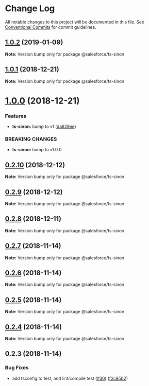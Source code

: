 # Change Log

All notable changes to this project will be documented in this file.
See [Conventional Commits](https://conventionalcommits.org) for commit guidelines.

## [1.0.2](https://github.com/forcedotcom/sfdx-dev-packages/compare/@salesforce/ts-sinon@1.0.1...@salesforce/ts-sinon@1.0.2) (2019-01-09)

**Note:** Version bump only for package @salesforce/ts-sinon





## [1.0.1](https://github.com/forcedotcom/sfdx-dev-packages/compare/@salesforce/ts-sinon@1.0.0...@salesforce/ts-sinon@1.0.1) (2018-12-21)

**Note:** Version bump only for package @salesforce/ts-sinon





# [1.0.0](https://github.com/forcedotcom/sfdx-dev-packages/compare/@salesforce/ts-sinon@0.2.10...@salesforce/ts-sinon@1.0.0) (2018-12-21)


### Features

* **ts-sinon:** bump to v1 ([da829ee](https://github.com/forcedotcom/sfdx-dev-packages/commit/da829ee))


### BREAKING CHANGES

* **ts-sinon:** bump to v1.0.0





## [0.2.10](https://github.com/forcedotcom/sfdx-dev-packages/compare/@salesforce/ts-sinon@0.2.9...@salesforce/ts-sinon@0.2.10) (2018-12-12)

**Note:** Version bump only for package @salesforce/ts-sinon





## [0.2.9](https://github.com/forcedotcom/sfdx-dev-packages/compare/@salesforce/ts-sinon@0.2.8...@salesforce/ts-sinon@0.2.9) (2018-12-12)

**Note:** Version bump only for package @salesforce/ts-sinon





## [0.2.8](https://github.com/forcedotcom/sfdx-dev-packages/compare/@salesforce/ts-sinon@0.2.7...@salesforce/ts-sinon@0.2.8) (2018-12-11)

**Note:** Version bump only for package @salesforce/ts-sinon





## [0.2.7](https://github.com/forcedotcom/sfdx-dev-packages/compare/@salesforce/ts-sinon@0.2.6...@salesforce/ts-sinon@0.2.7) (2018-11-14)

**Note:** Version bump only for package @salesforce/ts-sinon





## [0.2.6](https://github.com/forcedotcom/sfdx-dev-packages/compare/@salesforce/ts-sinon@0.2.5...@salesforce/ts-sinon@0.2.6) (2018-11-14)

**Note:** Version bump only for package @salesforce/ts-sinon





## [0.2.5](https://github.com/forcedotcom/sfdx-dev-packages/compare/@salesforce/ts-sinon@0.2.4...@salesforce/ts-sinon@0.2.5) (2018-11-14)

**Note:** Version bump only for package @salesforce/ts-sinon





## [0.2.4](https://github.com/forcedotcom/sfdx-dev-packages/compare/@salesforce/ts-sinon@0.2.3...@salesforce/ts-sinon@0.2.4) (2018-11-14)

**Note:** Version bump only for package @salesforce/ts-sinon





## 0.2.3 (2018-11-14)


### Bug Fixes

* add tsconfig to test, and lint/compile test ([#30](https://github.com/forcedotcom/sfdx-dev-packages/issues/30)) ([f3c95b2](https://github.com/forcedotcom/sfdx-dev-packages/commit/f3c95b2))
